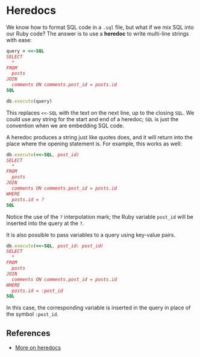 # Heredocs

We know how to format SQL code in a `.sql` file, but what if we mix
SQL into our Ruby code? The answer is to use a **heredoc** to write
multi-line strings with ease:

```ruby
query = <<-SQL
SELECT
  *
FROM
  posts
JOIN
  comments ON comments.post_id = posts.id
SQL

db.execute(query)
```

This replaces `<<-SQL` with the text on the next line, up to the closing
`SQL`. We could use any string for the start and end of a heredoc; `SQL`
is just the convention when we are embedding SQL code.

A heredoc produces a string just like quotes does, and it will return
into the place where the opening statement is. For example, this works
as well:

```ruby
db.execute(<<-SQL, post_id)
SELECT
  *
FROM
  posts
JOIN
  comments ON comments.post_id = posts.id
WHERE
  posts.id = ?
SQL
```

Notice the use of the `?` interpolation mark; the Ruby variable
`post_id` will be inserted into the query at the `?`.


It is also possible to pass variables to a query using key-value pairs.

```ruby
db.execute(<<-SQL, post_id: post_id)
SELECT
  *
FROM
  posts
JOIN
  comments ON comments.post_id = posts.id
WHERE
  posts.id = :post_id
SQL
```

In this case, the corresponding variable is inserted in the query in place of the symbol `:post_id`.


## References

* [More on heredocs][heredocs]

[heredocs]: https://makandracards.com/makandra/1675-using-heredoc-for-prettier-ruby-code
